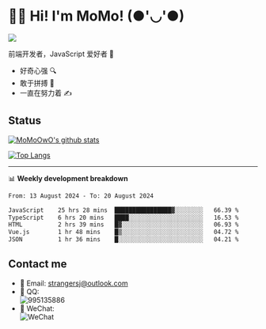 # 👨‍🎓 Hi! I'm MoMo! (●'◡'●)

[![](https://img.shields.io/badge/-@MoMoOwO-%23181717?style=flat-square&logo=github)](https://github.com/MoMoOwO)

前端开发者，JavaScript 爱好者 💖
- 好奇心强 🔍
- 敢于拼搏 💪
- 一直在努力着 ✍

## Status

[![MoMoOwO's github stats](https://github-readme-stats.vercel.app/api?username=MoMoOwO&show_icons=true&theme=tokyonight)](https://github.com/MoMoOwO)

[![Top Langs](https://github-readme-stats.vercel.app/api/top-langs/?username=MoMoOwO&layout=compact&theme=tokyonight)](https://github.com/MoMoOwO)

---

📊 **Weekly development breakdown**

<!--START_SECTION:waka-->

```txt
From: 13 August 2024 - To: 20 August 2024

JavaScript    25 hrs 28 mins  ████████████████▓░░░░░░░░   66.39 %
TypeScript    6 hrs 20 mins   ████░░░░░░░░░░░░░░░░░░░░░   16.53 %
HTML          2 hrs 39 mins   █▓░░░░░░░░░░░░░░░░░░░░░░░   06.93 %
Vue.js        1 hr 48 mins    █▒░░░░░░░░░░░░░░░░░░░░░░░   04.72 %
JSON          1 hr 36 mins    █░░░░░░░░░░░░░░░░░░░░░░░░   04.21 %
```

<!--END_SECTION:waka-->

## Contact me

- 📧 Email: strangersj@outlook.com
- 🐧 QQ:  
  ![995135886](https://i.loli.net/2020/11/27/Yx6eDSQi34Va5IA.jpg)
- 💭 WeChat:  
  ![WeChat](https://i.loli.net/2020/11/27/wWX6uVoIQqig5KP.jpg)
  
